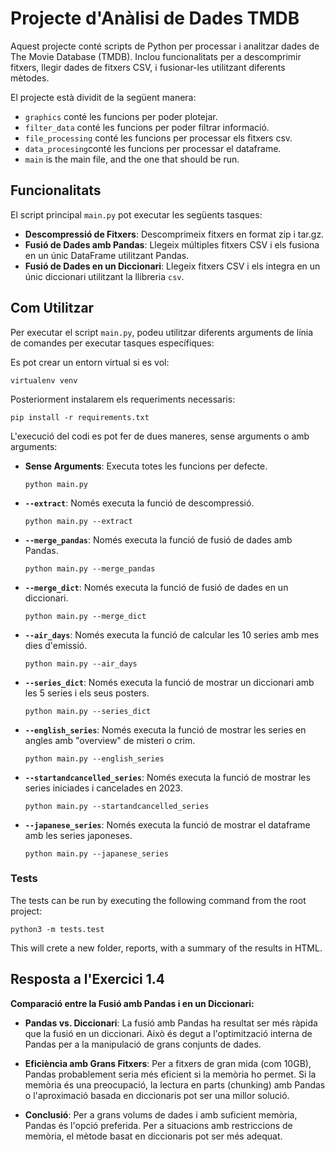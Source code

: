 # Projecte d'Anàlisi de Dades TMDB

Aquest projecte conté scripts de Python per processar i analitzar dades de The Movie Database (TMDB). Inclou funcionalitats per a descomprimir fitxers, llegir dades de fitxers CSV, i fusionar-les utilitzant diferents mètodes.

El projecte està dividit de la següent manera:

- `graphics` conté les funcions per poder plotejar.
- `filter_data` conté les funcions per poder filtrar informació.
- `file_processing` conté les funcions per processar els fitxers csv.
- `data_procesing`conté les funcions per processar el dataframe.
- `main` is the main file, and the one that should be run.


## Funcionalitats

El script principal `main.py` pot executar les següents tasques:

- **Descompressió de Fitxers**: Descomprimeix fitxers en format zip i tar.gz.
- **Fusió de Dades amb Pandas**: Llegeix múltiples fitxers CSV i els fusiona en un únic DataFrame utilitzant Pandas.
- **Fusió de Dades en un Diccionari**: Llegeix fitxers CSV i els integra en un únic diccionari utilitzant la llibreria `csv`.

## Com Utilitzar

Per executar el script `main.py`, podeu utilitzar diferents arguments de línia de comandes per executar tasques específiques:

Es pot crear un entorn virtual si es vol:
```
virtualenv venv
```

Posteriorment instalarem els requeriments necessaris:
```
pip install -r requirements.txt
```
L'execució del codi es pot fer de dues maneres, sense arguments o amb arguments:

- **Sense Arguments**: Executa totes les funcions per defecte.
    ```
    python main.py
    ```
- **`--extract`**: Només executa la funció de descompressió.
    ```
    python main.py --extract
    ```
- **`--merge_pandas`**: Només executa la funció de fusió de dades amb Pandas.
    ```
    python main.py --merge_pandas
    ```
- **`--merge_dict`**: Només executa la funció de fusió de dades en un diccionari.
    ```
    python main.py --merge_dict
    ```
- **`--air_days`**: Només executa la funció de calcular les 10 series amb mes dies d'emissió.
    ```
    python main.py --air_days
    ```
- **`--series_dict`**: Només executa la funció de mostrar un diccionari amb les 5 series i els seus posters.
    ```
    python main.py --series_dict
    ```
- **`--english_series`**: Només executa la funció de mostrar les series en angles amb "overview" de misteri o crim.
    ```
    python main.py --english_series
    ```
- **`--startandcancelled_series`**: Només executa la funció de mostrar les series iniciades i cancelades en 2023.
    ```
    python main.py --startandcancelled_series
    ```
- **`--japanese_series`**: Només executa la funció de mostrar el dataframe amb les series japoneses.
    ```
    python main.py --japanese_series
    ```

    
### Tests
The tests can be run by executing the following command from the root project:
```
python3 -m tests.test
```

This will crete a new folder, reports, with a summary of the results in HTML.

## Resposta a l'Exercici 1.4

**Comparació entre la Fusió amb Pandas i en un Diccionari:**

- **Pandas vs. Diccionari**: La fusió amb Pandas ha resultat ser més ràpida que la fusió en un diccionari. Això és degut a l'optimització interna de Pandas per a la manipulació de grans conjunts de dades.

- **Eficiència amb Grans Fitxers**: Per a fitxers de gran mida (com 10GB), Pandas probablement seria més eficient si la memòria ho permet. Si la memòria és una preocupació, la lectura en parts (chunking) amb Pandas o l'aproximació basada en diccionaris pot ser una millor solució.

- **Conclusió**: Per a grans volums de dades i amb suficient memòria, Pandas és l'opció preferida. Per a situacions amb restriccions de memòria, el mètode basat en diccionaris pot ser més adequat.
